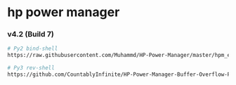 # hp power manager

### v4.2 (Build 7)

```bash
# Py2 bind-shell
https://raw.githubusercontent.com/Muhammd/HP-Power-Manager/master/hpm_exploit.py

# Py3 rev-shell
https://github.com/CountablyInfinite/HP-Power-Manager-Buffer-Overflow-Python3
```

